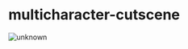 # multicharacter-cutscene
![unknown](https://user-images.githubusercontent.com/72819680/195661380-8277effa-e35a-4000-80bb-646c4f7591bd.png)
